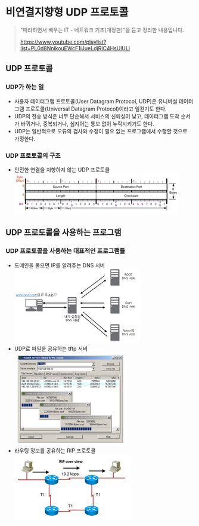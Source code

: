 # 비연결지향형 UDP 프로토콜

> "따라하면서 배우는 IT - 네트워크 기초(개정판)"을 듣고 정리한 내용입니다.
>
> https://www.youtube.com/playlist?list=PL0d8NnikouEWcF1jJueLdjRIC4HsUlULi

## UDP 프로토콜
### UDP가 하는 일
- 사용자 데이터그램 프로토콜(User Datagram Protocol, UDP)은 유니버설 데이터그램 프로토콜(Universal Datagram Protocol)이라고 일컫기도 한다.
- UDP의 전송 방식은 너무 단순해서 서비스의 신뢰성이 낮고, 데이터그램 도착 순서가 바뀌거나, 중복되거나, 심지어는 통보 없이 누락시키기도 한다.
- UDP는 일반적으로 오류의 검사와 수정이 필요 없는 프로그램에서 수행할 것으로 가정한다.

### UDP 프로토콜의 구조
- 안전한 연결을 지향하지 않는 UDP 프로토콜
<br><img src="./img/07_UDP 프로토콜.PNG" height="110px">

## UDP 프로토콜을 사용하는 프로그램
### UDP 프로토콜을 사용하는 대표적인 프로그램들
- 도메인을 물으면 IP를 알려주는 DNS 서버
<br><img src="./img/08_DNS 서버.PNG" height="200px">
- UDP로 파일을 공유하는 tftp 서버
<br><img src="./img/08_tftp 서버.PNG" height="250px">
- 라우팅 정보를 공유하는 RIP 프로토콜
<br><img src="./img/08_RIP 프로토콜.PNG" height="180px">